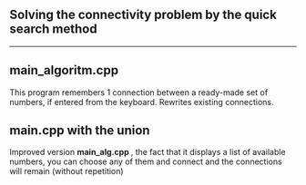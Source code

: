 ## Solving the connectivity problem by the quick search method
<hr>

## main_algoritm.cpp

This program remembers 1 connection between a ready-made set of numbers, if entered from the keyboard. Rewrites existing connections.

## main.cpp with the union

Improved version <b> main_alg.cpp </b>, the fact that it displays a list of available numbers, you can choose any of them and connect and the connections will remain (without repetition)